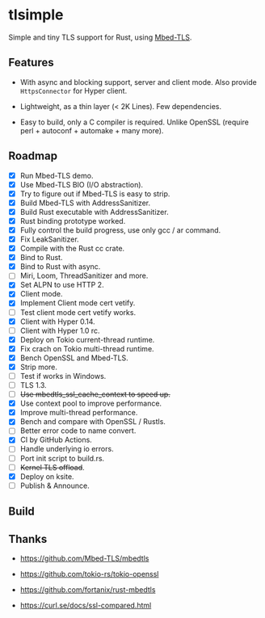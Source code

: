 # tlsimple

Simple and tiny TLS support for Rust, using [Mbed-TLS](https://github.com/Mbed-TLS/mbedtls).

## Features

- With async and blocking support, server and client mode. Also provide `HttpsConnector` for Hyper client.

- Lightweight, as a thin layer (< 2K Lines). Few dependencies.

- Easy to build, only a C compiler is required. Unlike OpenSSL (require perl + autoconf + automake + many more).

## Roadmap

- [x] Run Mbed-TLS demo.
- [x] Use Mbed-TLS BIO (I/O abstraction).
- [x] Try to figure out if Mbed-TLS is easy to strip.
- [x] Build Mbed-TLS with AddressSanitizer.
- [x] Build Rust executable with AddressSanitizer.
- [x] Rust binding prototype worked.
- [x] Fully control the build progress, use only gcc / ar command.
- [x] Fix LeakSanitizer.
- [x] Compile with the Rust cc crate.
- [x] Bind to Rust.
- [x] Bind to Rust with async.
- [ ] Miri, Loom, ThreadSanitizer and more.
- [x] Set ALPN to use HTTP 2.
- [x] Client mode.
- [x] Implement Client mode cert vetify.
- [ ] Test client mode cert vetify works.
- [x] Client with Hyper 0.14.
- [ ] Client with Hyper 1.0 rc.
- [x] Deploy on Tokio current-thread runtime.
- [x] Fix crach on Tokio multi-thread runtime.
- [x] Bench OpenSSL and Mbed-TLS.
- [x] Strip more.
- [ ] Test if works in Windows.
- [ ] TLS 1.3.
- [ ] ~~Use mbedtls_ssl_cache_context to speed up.~~
- [x] Use context pool to improve performance.
- [x] Improve multi-thread performance.
- [x] Bench and compare with OpenSSL / Rustls.
- [ ] Better error code to name convert.
- [x] CI by GitHub Actions.
- [ ] Handle underlying io errors.
- [ ] Port init script to build.rs.
- [ ] ~~Kernel TLS offload~~.
- [x] Deploy on ksite.
- [ ] Publish & Announce.

## Build

<!-- To reduce the repo size, we use fetched -->

## Thanks

- https://github.com/Mbed-TLS/mbedtls

- https://github.com/tokio-rs/tokio-openssl

- https://github.com/fortanix/rust-mbedtls

- https://curl.se/docs/ssl-compared.html

<!--

tlsimple (174 deps)  =  5783792 Aug 17 19:52 ksite
rustls (183 deps)    =  6479280 Aug 17 20:10 ksite

./bombardier -a -d 4s -c 96 https://127.0.0.1:9304/

https://frippery.org/files/busybox/busybox-w32-FRP-5181-g5c1a3b00e.exe

https://github.com/rmyorston/busybox-w32

https://github.com/monoio-rs/monoio-tls

https://github.com/Mbed-TLS/mbedtls/pull/5969

https://openwrt.org/releases/23.05/notes-23.05.0-rc2#switch_from_wolfssl_to_mbedtls_as_default

https://dev.mysql.com/blog-archive/mysql-is-openssl-only-now/

https://curl.se/docs/ssl-compared.html

https://wiki.mozilla.org/Security/Server_Side_TLS

https://github.com/rust-lang/cc-rs/issues/242

https://www.wolfssl.com/documentation/manuals/wolfssl/chapter02.html

https://doc.rust-lang.org/cargo/reference/manifest.html#the-exclude-and-include-fields

https://mbed-tls.readthedocs.io/projects/api/en/development/api/file/net__sockets_8h/#net__sockets_8h_1a4841afd0e14f1fd44b82c3a850961ab7

https://github.com/Mbed-TLS/mbedtls/tree/development/programs/ssl

https://github.com/Mbed-TLS/mbedtls/blob/963513dba56991e2c741290841e2f33b9398ea52/programs/ssl/ssl_server2.c#L2855

https://github.com/Mbed-TLS/mbedtls/blob/development/programs/ssl/mini_client.c

https://github.com/sfackler/hyper-openssl/blob/master/src/lib.rs

https://mbed-tls.readthedocs.io/projects/api/en/development/api/file/x509__crt_8h/#:~:text=int%20mbedtls_x509_crt_verify(mbedtls_x509_crt

https://github.com/travis-ci/travis-ci/issues/4704#issuecomment-348435959

-->

